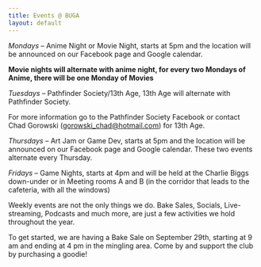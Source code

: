 ```yaml
---
title: Events @ BUGA
layout: default
---
```


*Mondays* – Anime Night or Movie Night, starts at 5pm and the location will be announced on our Facebook page and Google calendar. 

**Movie nights will alternate with anime night, for every two Mondays of Anime, there will be one Monday of Movies**

*Tuesdays* – Pathfinder Society/13th Age, 13th Age will alternate with Pathfinder Society. 

For more information go to the Pathfinder Society Facebook or contact Chad Gorowski (gorowski_chad@hotmail.com) for 13th Age.

*Thursdays* – Art Jam or Game Dev, starts at 5pm and the location will be announced on our Facebook page and Google calendar. These two events alternate every Thursday.

*Fridays* – Game Nights, starts at 4pm and will be held at the Charlie Biggs down-under or in Meeting rooms A and B (in the corridor that leads to the cafeteria, with all the windows)

Weekly events are not the only things we do. Bake Sales, Socials, Live-streaming, Podcasts and much more, are just a few activities we hold throughout the year.

To get started, we are having a Bake Sale on September 29th, starting at 9 am and ending at 4 pm in the mingling area. Come by and support the club by purchasing a goodie!
